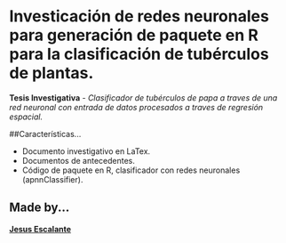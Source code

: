 # Investicación de redes neuronales para generación de paquete en R para la clasificación de tubérculos de plantas.

**Tesis Investigativa** - *Clasificador de tubérculos de papa a traves de una red neuronal con entrada de datos procesados a traves de regresión espacial.*

##Características...

* Documento investigativo en LaTex. 
* Documentos de antecedentes.
* Código de paquete en R, clasificador con redes neuronales (apnnClassifier).

## Made by...
 [**Jesus Escalante**](https://github.com/ghouljd)
